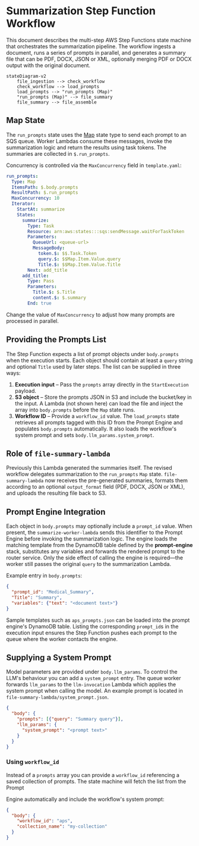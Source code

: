 # Summarization Step Function Workflow

This document describes the multi-step AWS Step Functions state machine that orchestrates the summarization pipeline. The workflow ingests a document, runs a series of prompts in parallel, and generates a summary file that can be PDF, DOCX, JSON or XML, optionally merging PDF or DOCX output with the original document.

```mermaid
stateDiagram-v2
    file_ingestion --> check_workflow
    check_workflow --> load_prompts
    load_prompts --> "run_prompts (Map)"
    "run_prompts (Map)" --> file_summary
    file_summary --> file_assemble
```

## Map State

The `run_prompts` state uses the [Map](https://docs.aws.amazon.com/step-functions/latest/dg/amazon-states-language-map-state.html) state type to send each prompt to an SQS queue. Worker Lambdas consume these messages, invoke the summarization logic and return the results using task tokens. The summaries are collected in `$.run_prompts`.

Concurrency is controlled via the `MaxConcurrency` field in `template.yaml`:

```yaml
run_prompts:
  Type: Map
  ItemsPath: $.body.prompts
  ResultPath: $.run_prompts
  MaxConcurrency: 10
  Iterator:
    StartAt: summarize
    States:
      summarize:
        Type: Task
        Resource: arn:aws:states:::sqs:sendMessage.waitForTaskToken
        Parameters:
          QueueUrl: <queue-url>
          MessageBody:
            token.$: $$.Task.Token
            query.$: $$Map.Item.Value.query
            Title.$: $$Map.Item.Value.Title
        Next: add_title
      add_title:
        Type: Pass
        Parameters:
          Title.$: $.Title
          content.$: $.summary
        End: true
```

Change the value of `MaxConcurrency` to adjust how many prompts are processed in parallel.

## Providing the Prompts List

The Step Function expects a list of prompt objects under `body.prompts` when the execution starts. Each object should contain at least a `query` string and optional `Title` used by later steps. The list can be supplied in three ways:

1. **Execution input** – Pass the `prompts` array directly in the `StartExecution` payload.
2. **S3 object** – Store the prompts JSON in S3 and include the bucket/key in the input. A Lambda (not shown here) can load the file and inject the array into `body.prompts` before the `Map` state runs.
3. **Workflow ID** – Provide a `workflow_id` value. The `load_prompts` state retrieves all prompts tagged with this ID from the Prompt Engine and populates `body.prompts` automatically. It also loads the workflow's system prompt and sets `body.llm_params.system_prompt`.

## Role of `file-summary-lambda`

Previously this Lambda generated the summaries itself. The revised workflow delegates summarization to the `run_prompts` `Map` state. `file-summary-lambda` now receives the pre-generated summaries, formats them according to an optional `output_format` field (PDF, DOCX, JSON or XML), and uploads the resulting file back to S3.

## Prompt Engine Integration

Each object in `body.prompts` may optionally include a `prompt_id` value. When present, the `summarize-worker-lambda` sends this identifier to the Prompt Engine before invoking the summarization logic. The engine loads the matching template from the DynamoDB table defined by the **prompt-engine** stack, substitutes any variables and forwards the rendered prompt to the router service. Only the side effect of calling the engine is required&mdash;the worker still passes the original `query` to the summarization Lambda.

Example entry in `body.prompts`:

```json
{
  "prompt_id": "Medical_Summary",
  "Title": "Summary",
  "variables": {"text": "<document text>"}
}
```

Sample templates such as `aps_prompts.json` can be loaded into the prompt engine's DynamoDB table. Listing the corresponding `prompt_id`s in the execution input ensures the Step Function pushes each prompt to the queue where the worker contacts the engine.

## Supplying a System Prompt

Model parameters are provided under `body.llm_params`. To control the LLM's behaviour you can add a `system_prompt` entry. The queue worker forwards `llm_params` to the `llm-invocation` Lambda which applies the system prompt when calling the model. An example prompt is located in `file-summary-lambda/system_prompt.json`.

```json
{
  "body": {
    "prompts": [{"query": "Summary query"}],
    "llm_params": {
      "system_prompt": "<prompt text>"
    }
  }
}
```

### Using `workflow_id`

Instead of a `prompts` array you can provide a `workflow_id` referencing a saved
collection of prompts. The state machine will fetch the list from the Prompt

Engine automatically and include the workflow's system prompt:

```json
{
  "body": {
    "workflow_id": "aps",
    "collection_name": "my-collection"
  }
}
```
